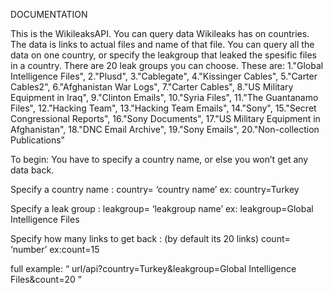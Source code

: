 DOCUMENTATION

This is the WikileaksAPI. You can query data Wikileaks has on countries. The data is links to actual files and name of that file.
You can query all the data on one country, or specify the leakgroup that leaked the spesific files in a country.
 There are 20 leak groups you can choose. These are: 
	1."Global Intelligence Files",
	2."Plusd",
	3."Cablegate",
	4."Kissinger Cables",
	5."Carter Cables2",
	6."Afghanistan War Logs",
	7."Carter Cables",
	8."US Military Equipment in Iraq",
	9."Clinton Emails",
	10."Syria Files",
	11."The Guantanamo Files",
	12."Hacking Team",
	13."Hacking Team Emails",
	14."Sony",
	15."Secret Congressional Reports",
	16."Sony Documents",
	17."US Military Equipment in Afghanistan",
	18."DNC Email Archive",
	19."Sony Emails",
	20."Non-collection Publications"

To begin: 
You have to specify a country name, or else you won’t get any data back.

Specify a country name :
		country= ‘country name’		ex: country=Turkey 

Specify a leak group :
		leakgroup= ‘leakgroup name’	ex: leakgroup=Global Intelligence Files

Specify how many links to get back : (by default its 20 links)
		count= ‘number’				ex:count=15

full example: “ url/api?country=Turkey&leakgroup=Global Intelligence Files&count=20 ”
